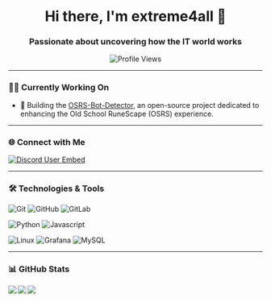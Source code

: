 <h1 align="center">Hi there, I'm extreme4all 👋</h1>
<h3 align="center">Passionate about uncovering how the IT world works</h3>

<p align="center">
    <img src="https://komarev.com/ghpvc/?username=extreme4all&label=Profile%20views&color=0e75b6&style=flat" alt="Profile Views" />
</p>

---

### 👨‍💻 Currently Working On
- 🔭 Building the [OSRS-Bot-Detector](https://github.com/Bot-detector), an open-source project dedicated to enhancing the Old School RuneScape (OSRS) experience.

---

### 🌐 Connect with Me
<p align="left">
    <a href="https://discord.com/users/242987611226898433" target="_blank" rel="noreferrer">
    <img
    src="https://dcbadge.limes.pink/api/shield/242987611226898433?compact=true"
    alt="Discord User Embed"
    />
    </a>
</p>

---

### 🛠️ Technologies & Tools

![Git](https://img.shields.io/badge/-Git-grey?style=flat-square&logo=git)
![GitHub](https://img.shields.io/badge/-GitHub-grey?style=flat-square&logo=github)
![GitLab](https://img.shields.io/badge/-GitLab-grey?style=flat-square&logo=gitlab)

![Python](https://img.shields.io/badge/-Python-grey?style=flat-square&logo=Python)
![Javascript](https://img.shields.io/badge/-JavaScript-grey?style=flat-square&logo=javascript)


![Linux](https://img.shields.io/badge/Linux-grey?style=flat-square&logo=linux)
![Grafana](https://img.shields.io/badge/Grafana-grey?style=flat-square&logo=grafana)
![MySQL](https://img.shields.io/badge/-MySQL-grey?style=flat-square&logo=mysql)

---

### 📊 GitHub Stats

<img align="left" src="https://github-readme-stats.vercel.app/api?username=extreme4all&show_icons=true&count_private=false&theme=gruvbox" />
<img src="https://github-readme-stats.vercel.app/api/top-langs/?username=extreme4all&layout=compact&count_private=false&theme=gruvbox" />
<img align="left" src="https://github-readme-stats.vercel.app/api/wakatime?username=extreme4all&layout=compact&count_private=false&theme=gruvbox" />
